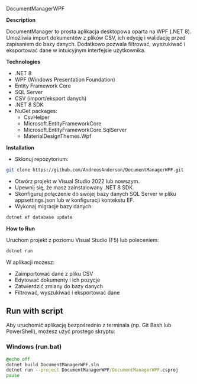 DocumentManagerWPF

**Description**

DocumentManager to prosta aplikacja desktopowa oparta na WPF (.NET 8). Umożliwia import dokumentów z plików CSV, ich edycję i walidację przed zapisaniem do bazy danych. Dodatkowo pozwala filtrować, wyszukiwać i eksportować dane w intuicyjnym interfejsie użytkownika.

**Technologies**

- .NET 8
- WPF (Windows Presentation Foundation)
- Entity Framework Core
- SQL Server
- CSV (import/eksport danych)
- .NET 8 SDK
- NuGet packages:
  - CsvHelper
  - Microsoft.EntityFrameworkCore
  - Microsoft.EntityFrameworkCore.SqlServer
  - MaterialDesignThemes.Wpf

**Installation**

- Sklonuj repozytorium:
```bash
git clone https://github.com/AndreosAnderson/DocumentManagerWPF.git
```
- Otwórz projekt w Visual Studio 2022 lub nowszym.
- Upewnij się, że masz zainstalowany .NET 8 SDK.
- Skonfiguruj połączenie do swojej bazy danych SQL Server w pliku appsettings.json lub w konfiguracji kontekstu EF.
- Wykonaj migracje bazy danych:
```bash
dotnet ef database update
```
**How to Run**

Uruchom projekt z poziomu Visual Studio (F5) lub poleceniem:
```bash
dotnet run
```
W aplikacji możesz:
- Zaimportować dane z pliku CSV
- Edytować dokumenty i ich pozycje
- Zatwierdzić zmiany do bazy danych
- Filtrować, wyszukiwać i eksportować dane

## Run with script

Aby uruchomić aplikację bezpośrednio z terminala (np. Git Bash lub PowerShell), możesz użyć prostego skryptu:

### Windows (run.bat)
```bat
@echo off
dotnet build DocumentManagerWPF.sln
dotnet run --project DocumentManagerWPF/DocumentManagerWPF.csproj
pause

